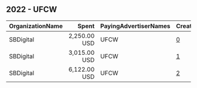 ## 2022 - UFCW 
|OrganizationName|Spent|PayingAdvertiserNames|CreativeUrls|Impressions|Genders|AgeBrackets|CountryCodes|BillingAddresses|CandidateBallotInformation|
|:---|---:|:---|:---|---:|:---|:---|:---|:---|:---|
|SBDigital|2,250.00 USD|UFCW|[0](https://www.snap.com/political-ads/asset/1def131f76ca958d61e8de0753fbcceb97e46c6a92a991a04eada49beed6f6c2?mediaType=png)|97,947||18+|united states|US|UFCW Votes|
|SBDigital|3,015.00 USD|UFCW|[1](https://www.snap.com/political-ads/asset/9eb6891c7a07530b58c4571d2be07ed7e64037967d06a4715b77bd19d272f01b?mediaType=png)|118,057||18+|united states|US|UFCW Votes|
|SBDigital|6,122.00 USD|UFCW|[2](https://www.snap.com/political-ads/asset/eb850bfc7a4725176f725d9ff23a9fe502caa7f7b04a607a6756868dbf055ac2?mediaType=png)|393,994||18+|united states|US|UFCW Votes|

